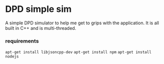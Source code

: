 # DPD simple sim

A simple DPD simulator to help me get to grips with the application.
It is all built in C++ and is multi-threaded.

### requirements

`apt-get install libjsoncpp-dev`
`apt-get install npm`
`apt-get install nodejs`

